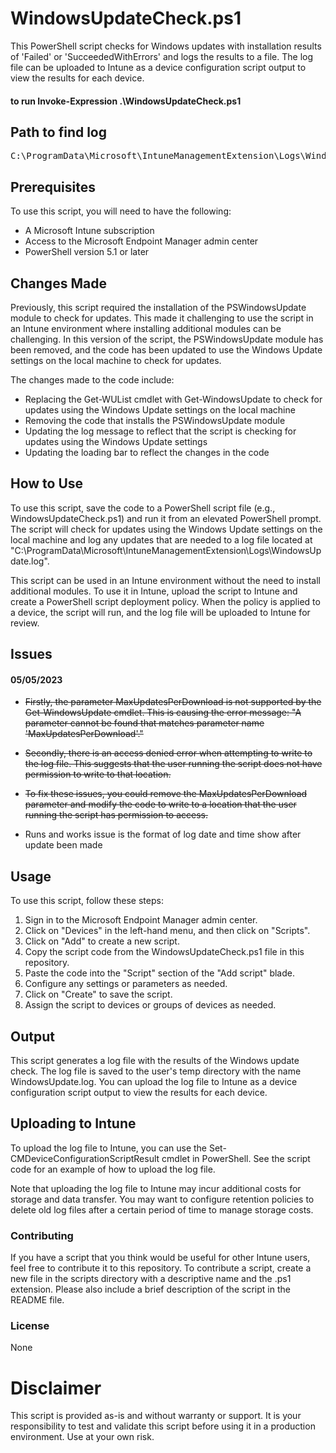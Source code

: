 # WindowsUpdateCheck.ps1
This PowerShell script checks for Windows updates with installation results of 'Failed' or 'SucceededWithErrors' and logs the results to a file. The log file can be uploaded to Intune as a device configuration script output to view the results for each device.

#### to run Invoke-Expression .\WindowsUpdateCheck.ps1

## Path to find log 
<pre>
C:\ProgramData\Microsoft\IntuneManagementExtension\Logs\WindowsUpdate.log
</pre>

## Prerequisites
To use this script, you will need to have the following:

- A Microsoft Intune subscription
- Access to the Microsoft Endpoint Manager admin center
- PowerShell version 5.1 or later

## Changes Made
Previously, this script required the installation of the PSWindowsUpdate module to check for updates. This made it challenging to use the script in an Intune environment where installing additional modules can be challenging. In this version of the script, the PSWindowsUpdate module has been removed, and the code has been updated to use the Windows Update settings on the local machine to check for updates.

The changes made to the code include:

- Replacing the Get-WUList cmdlet with Get-WindowsUpdate to check for updates using the Windows Update settings on the local machine
- Removing the code that installs the PSWindowsUpdate module
- Updating the log message to reflect that the script is checking for updates using the Windows Update settings
- Updating the loading bar to reflect the changes in the code

## How to Use
To use this script, save the code to a PowerShell script file (e.g., WindowsUpdateCheck.ps1) and run it from an elevated PowerShell prompt. The script will check for updates using the Windows Update settings on the local machine and log any updates that are needed to a log file located at "C:\ProgramData\Microsoft\IntuneManagementExtension\Logs\WindowsUpdate.log".

This script can be used in an Intune environment without the need to install additional modules. To use it in Intune, upload the script to Intune and create a PowerShell script deployment policy. When the policy is applied to a device, the script will run, and the log file will be uploaded to Intune for review.

## Issues

#### 05/05/2023 ####
- ~~Firstly, the parameter MaxUpdatesPerDownload is not supported by the Get-WindowsUpdate cmdlet. This is causing the error message: "A parameter cannot be found that matches parameter name 'MaxUpdatesPerDownload'."~~

- ~~Secondly, there is an access denied error when attempting to write to the log file. This suggests that the user running the script does not have permission to write to that location.~~

- ~~To fix these issues, you could remove the MaxUpdatesPerDownload parameter and modify the code to write to a location that the user running the script has permission to access.~~

- Runs and works issue is the format of log date and time show after update been made

## Usage
To use this script, follow these steps:

1. Sign in to the Microsoft Endpoint Manager admin center.
2. Click on "Devices" in the left-hand menu, and then click on "Scripts".
3. Click on "Add" to create a new script.
4. Copy the script code from the WindowsUpdateCheck.ps1 file in this repository.
5. Paste the code into the "Script" section of the "Add script" blade.
6. Configure any settings or parameters as needed.
7. Click on "Create" to save the script.
8. Assign the script to devices or groups of devices as needed.

## Output
This script generates a log file with the results of the Windows update check. The log file is saved to the user's temp directory with the name WindowsUpdate.log. You can upload the log file to Intune as a device configuration script output to view the results for each device.

## Uploading to Intune
To upload the log file to Intune, you can use the Set-CMDeviceConfigurationScriptResult cmdlet in PowerShell. See the script code for an example of how to upload the log file.

Note that uploading the log file to Intune may incur additional costs for storage and data transfer. You may want to configure retention policies to delete old log files after a certain period of time to manage storage costs.

### Contributing
If you have a script that you think would be useful for other Intune users, feel free to contribute it to this repository. To contribute a script, create a new file in the scripts directory with a descriptive name and the .ps1 extension. Please also include a brief description of the script in the README file.

### License
None

# Disclaimer #

This script is provided as-is and without warranty or support. It is your responsibility to test and validate this script before using it in a production environment. Use at your own risk.